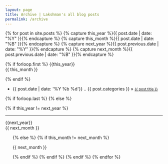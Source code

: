 ```yaml
---
layout: page
title: Archive | Lakshman's all blog posts
permalink: /archive
---
```



{% for post in site.posts  %}
{% capture this_year %}{{ post.date | date: "%Y" }}{% endcapture %}
{% capture this_month %}{{ post.date | date: "%B" }}{% endcapture %}
{% capture next_year %}{{ post.previous.date | date: "%Y" }}{% endcapture %}
{% capture next_month %}{{ post.previous.date | date: "%B" }}{% endcapture %}

{% if forloop.first %}
{{this_year}}<br>
{{ this_month }}

{% endif %}
<ul class="post-list">

<li><span class="post-meta">{{ post.date | date: '%Y %b %d'}} .. {{ post.categories }} &raquo;</span> <small><a href="{{ post.url | prepend: site.baseurl }}">{{ post.title }}</a></small></li>
</ul>


{% if forloop.last %} 
{% else %}

{% if this_year != next_year %}
<hr>
{{next_year}}<br>
{{ next_month }}
<ul class="post-list">
{% else %}    
{% if this_month != next_month %}

{{ next_month }}

{% endif %}
{% endif %}
{% endif %}
{% endfor %}

